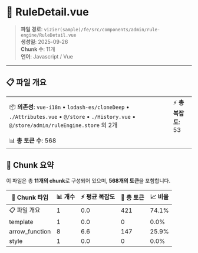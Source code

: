 # 📄 RuleDetail.vue

> **파일 경로**: `vizier(sample)/fe/src/components/admin/rule-engine/RuleDetail.vue`  
> **생성일**: 2025-09-26  
> **Chunk 수**: 11개  
> **언어**: Javascript / Vue
---





## 📋 파일 개요

| | |
|--|--|
| 📦 **의존성**: `vue-i18n` • `lodash-es/cloneDeep` • `./Attributes.vue` • `@/store` • `./History.vue` • `@/store/admin/ruleEngine.store` 외 2개 | ⚡ **총 복잡도**: 53 |
| 📊 **총 토큰 수**: 568 |  |






## 🧩 Chunk 요약

이 파일은 총 **11개의 chunk**로 구성되어 있으며, **568개의 토큰**을 포함합니다.

| 🧩 Chunk 타입 | 📊 개수 | ⚡ 평균 복잡도 | 📝 총 토큰 | 📈 비율 |
|---------------|--------|-------------|----------|--------|
| 📋 파일 개요 | 1 | 0.0 | 421 | 74.1% |
| template | 1 | 0.0 | 0 | 0.0% |
| arrow_function | 8 | 6.6 | 147 | 25.9% |
| style | 1 | 0.0 | 0 | 0.0% |

